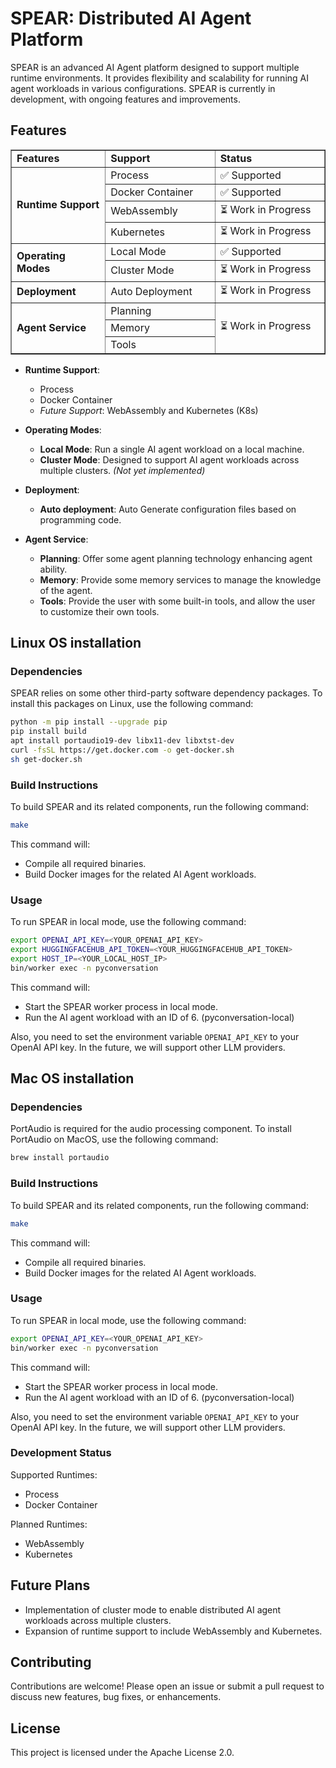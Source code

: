 # SPEAR: Distributed AI Agent Platform

SPEAR is an advanced AI Agent platform designed to support multiple runtime environments. It provides flexibility and scalability for running AI agent workloads in various configurations. SPEAR is currently in development, with ongoing features and improvements.

## Features
<table border="1" cellspacing="0" cellpadding="10" style=" width: 100%;">
  <tr>
    <td style="width: 30%; font-weight: bold;">Features</td>
    <td style="width: 35%; font-weight: bold;">Support</td>
    <td style="width: 35%; font-weight: bold;">Status</td>
  </tr>
  <tr>
    <td rowspan="4" style="font-weight: bold;">Runtime Support</td>
    <td>Process</td>
    <td>✅ Supported</td>
  </tr>
  <tr>
    <td>Docker Container</td>
    <td>✅ Supported</td>
  </tr>
  <tr>
    <td>WebAssembly</td>
    <td>⏳ Work in Progress</td>
  </tr>
  <tr>
    <td>Kubernetes</td>
    <td>⏳ Work in Progress</td>
  </tr>
  <tr>
    <td rowspan="2" style="font-weight: bold;">Operating Modes</td>
    <td>Local Mode</td>
    <td>✅ Supported</td>
  </tr>
  <tr>
    <td>Cluster Mode</td>
    <td>⏳ Work in Progress</td>
  </tr>
  <tr>
    <td style="font-weight: bold;">Deployment</td>
    <td>Auto Deployment</td>
    <td>⏳ Work in Progress</td>
  </tr>
  <tr>
    <td rowspan="3" style="font-weight: bold;">Agent Service</td>
    <td>Planning</td>
    <td rowspan="3">⏳ Work in Progress</td>
  </tr>
  <tr>
    <td>Memory</td>

  </tr>
  <tr>
    <td>Tools</td>
  </tr>
</table>


- **Runtime Support**:
  - Process
  - Docker Container
  - *Future Support*: WebAssembly and Kubernetes (K8s)
  
- **Operating Modes**:
  - **Local Mode**: Run a single AI agent workload on a local machine.
  - **Cluster Mode**: Designed to support AI agent workloads across multiple clusters. *(Not yet implemented)*
  
- **Deployment**:
  - **Auto deployment**: Auto Generate configuration files based on programming code.

- **Agent Service**:
  - **Planning**: Offer some agent planning technology enhancing agent ability.
  - **Memory**: Provide some memory services to manage the knowledge of the agent.
  - **Tools**: Provide the user with some built-in tools, and allow the user to customize their own tools.

## Linux OS installation 

### Dependencies
  SPEAR relies on some other third-party software dependency packages. To install this packages on Linux, use the following command:
  
  ```bash
  python -m pip install --upgrade pip
  pip install build
  apt install portaudio19-dev libx11-dev libxtst-dev
  curl -fsSL https://get.docker.com -o get-docker.sh
  sh get-docker.sh
  ```

### Build Instructions

To build SPEAR and its related components, run the following command:

```bash
make
```

This command will:
 - Compile all required binaries.
 - Build Docker images for the related AI Agent workloads.

### Usage

To run SPEAR in local mode, use the following command:

```bash
export OPENAI_API_KEY=<YOUR_OPENAI_API_KEY>
export HUGGINGFACEHUB_API_TOKEN=<YOUR_HUGGINGFACEHUB_API_TOKEN>
export HOST_IP=<YOUR_LOCAL_HOST_IP>
bin/worker exec -n pyconversation
```

This command will:
 - Start the SPEAR worker process in local mode.
 - Run the AI agent workload with an ID of 6. (pyconversation-local)

Also, you need to set the environment variable `OPENAI_API_KEY` to your OpenAI API key. In the future, we will support other LLM providers.



## Mac OS installation 

### Dependencies
  PortAudio is required for the audio processing component. To install PortAudio on MacOS, use the following command:
  
  ```bash
  brew install portaudio
  ```
### Build Instructions

To build SPEAR and its related components, run the following command:

```bash
make
```

This command will:
 - Compile all required binaries.
 - Build Docker images for the related AI Agent workloads.

### Usage

To run SPEAR in local mode, use the following command:

```bash
export OPENAI_API_KEY=<YOUR_OPENAI_API_KEY>
bin/worker exec -n pyconversation
```

This command will:
 - Start the SPEAR worker process in local mode.
 - Run the AI agent workload with an ID of 6. (pyconversation-local)

Also, you need to set the environment variable `OPENAI_API_KEY` to your OpenAI API key. In the future, we will support other LLM providers.


### Development Status

 Supported Runtimes:
 - Process
 - Docker Container
  
 Planned Runtimes:
 - WebAssembly
 - Kubernetes

## Future Plans

 - Implementation of cluster mode to enable distributed AI agent workloads across multiple clusters.
 - Expansion of runtime support to include WebAssembly and Kubernetes.

## Contributing

Contributions are welcome! Please open an issue or submit a pull request to discuss new features, bug fixes, or enhancements.

## License

This project is licensed under the Apache License 2.0.